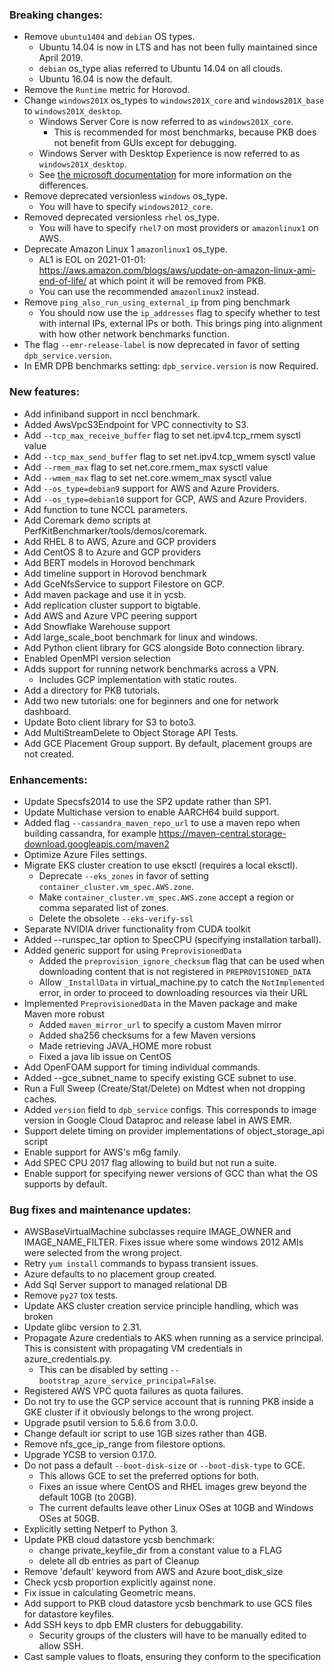 ### Breaking changes:

-   Remove `ubuntu1404` and `debian` OS types.
    -   Ubuntu 14.04 is now in LTS and has not been fully maintained since
        April 2019.
    -   `debian` os_type alias referred to Ubuntu 14.04 on all clouds.
    -   Ubuntu 16.04 is now the default.
-   Remove the `Runtime` metric for Horovod.
-   Change `windows201X` os_types to `windows201X_core` and `windows201X_base`
    to `windows201X_desktop`.
    -   Windows Server Core is now referred to as `windows201X_core`.
        -   This is recommended for most benchmarks, because PKB does not
            benefit from GUIs except for debugging.
    -   Windows Server with Desktop Experience is now referred to as
        `windows201X_desktop`.
    -   See
        [the microsoft documentation](https://docs.microsoft.com/en-us/windows-server/administration/server-core/what-is-server-core)
        for more information on the differences.
-   Remove deprecated versionless `windows` os_type.
    -   You will have to specify `windows2012_core`.
-   Removed deprecated versionless `rhel` os_type.
    -   You will have to specify `rhel7` on most providers or `amazonlinux1` on
        AWS.
-   Deprecate Amazon Linux 1 `amazonlinux1` os_type.
    -   AL1 is EOL on 2021-01-01:
        https://aws.amazon.com/blogs/aws/update-on-amazon-linux-ami-end-of-life/
        at which point it will be removed from PKB.
    -   You can use the recommended `amazonlinux2` instead.
-   Remove `ping_also_run_using_external_ip` from ping benchmark
    -   You should now use the `ip_addresses` flag to specify whether to test
        with internal IPs, external IPs or both. This brings ping into alignment
        with how other network benchmarks function.
-   The flag `--emr-release-label` is now deprecated in favor of setting
    `dpb_service.version`.
-   In EMR DPB benchmarks setting: `dpb_service.version` is now Required.

### New features:

-   Add infiniband support in nccl benchmark.
-   Added AwsVpcS3Endpoint for VPC connectivity to S3.
-   Add `--tcp_max_receive_buffer` flag to set net.ipv4.tcp_rmem sysctl value
-   Add `--tcp_max_send_buffer` flag to set net.ipv4.tcp_wmem sysctl value
-   Add `--rmem_max` flag to set net.core.rmem_max sysctl value
-   Add `--wmem_max` flag to set net.core.wmem_max sysctl value
-   Add `--os_type=debian9` support for AWS and Azure Providers.
-   Add `--os_type=debian10` support for GCP, AWS and Azure Providers.
-   Add function to tune NCCL parameters.
-   Add Coremark demo scripts at PerfKitBenchmarker/tools/demos/coremark.
-   Add RHEL 8 to AWS, Azure and GCP providers
-   Add CentOS 8 to Azure and GCP providers
-   Add BERT models in Horovod benchmark
-   Add timeline support in Horovod benchmark
-   Add GceNfsService to support Filestore on GCP.
-   Add maven package and use it in ycsb.
-   Add replication cluster support to bigtable.
-   Add AWS and Azure VPC peering support
-   Add Snowflake Warehouse support
-   Add large_scale_boot benchmark for linux and windows.
-   Add Python client library for GCS alongside Boto connection library.
-   Enabled OpenMPI version selection
-   Adds support for running network benchmarks across a VPN.
    -   Includes GCP implementation with static routes.
-   Add a directory for PKB tutorials.
-   Add two new tutorials: one for beginners and one for network dashboard.
-   Update Boto client library for S3 to boto3.
-   Add MultiStreamDelete to Object Storage API Tests.
-   Add GCE Placement Group support. By default, placement groups are not
      created.

### Enhancements:

-   Update Specsfs2014 to use the SP2 update rather than SP1.
-   Update Multichase version to enable AARCH64 build support.
-   Added flag `--cassandra_maven_repo_url` to use a maven repo when building
    cassandra, for example
    https://maven-central.storage-download.googleapis.com/maven2
-   Optimize Azure Files settings.
-   Migrate EKS cluster creation to use eksctl (requires a local eksctl).
    -   Deprecate `--eks_zones` in favor of setting
        `container_cluster.vm_spec.AWS.zone`.
    -   Make `container_cluster.vm_spec.AWS.zone` accept a region or comma
        separated list of zones.
    -   Delete the obsolete `--eks-verify-ssl`
-   Separate NVIDIA driver functionality from CUDA toolkit
-   Added --runspec_tar option to SpecCPU (specifying installation tarball).
-   Added generic support for using `PreprovisionedData`
    -   Added the `preprovision_ignore_checksum` flag that can be used when
        downloading content that is not registered in `PREPROVISIONED_DATA`
    -   Allow `_InstallData` in virtual_machine.py to catch the
        `NotImplemented` error, in order to proceed to downloading resources
        via their URL
-   Implemented `PreprovisionedData` in the Maven package and make Maven more
    robust
    -   Added `maven_mirror_url` to specify a custom Maven mirror
    -   Added sha256 checksums for a few Maven versions
    -   Made retrieving JAVA_HOME more robust
    -   Fixed a java lib issue on CentOS
-   Add OpenFOAM support for timing individual commands.
-   Added --gce_subnet_name to specify existing GCE subnet to use.
-   Run a Full Sweep (Create/Stat/Delete) on Mdtest when not dropping caches.
-   Added `version` field to `dpb_service` configs. This corresponds to image
    version in Google Cloud Dataproc and release label in AWS EMR.
-   Support delete timing on provider implementations of object_storage_api
    script
-   Enable support for AWS's m6g family.
-   Add SPEC CPU 2017 flag allowing to build but not run a suite.
-   Enable support for specifying newer versions of GCC than what the OS
    supports by default.

### Bug fixes and maintenance updates:

-   AWSBaseVirtualMachine subclasses require IMAGE_OWNER and IMAGE_NAME_FILTER.
    Fixes issue where some windows 2012 AMIs were selected from the wrong
    project.
-   Retry `yum install` commands to bypass transient issues.
-   Azure defaults to no placement group created.
-   Add Sql Server support to managed relational DB
-   Remove `py27` tox tests.
-   Update AKS cluster creation service principle handling, which was broken
-   Update glibc version to 2.31.
-   Propagate Azure credentials to AKS when running as a service principal. This
    is consistent with propagating VM credentials in azure_credentials.py.
    -   This can be disabled by setting
        `--bootstrap_azure_service_principal=False`.
-   Registered AWS VPC quota failures as quota failures.
-   Do not try to use the GCP service account that is running PKB inside a GKE
    cluster if it obviously belongs to the wrong project.
-   Upgrade psutil version to 5.6.6 from 3.0.0.
-   Change default ior script to use 1GB sizes rather than 4GB.
-   Remove nfs_gce_ip_range from filestore options.
-   Upgrade YCSB to version 0.17.0.
-   Do not pass a default `--boot-disk-size` or `--boot-disk-type` to GCE.
    -   This allows GCE to set the preferred options for both.
    -   Fixes an issue where CentOS and RHEL images grew beyond the default 10GB
        (to 20GB).
    -   The current defaults leave other Linux OSes at 10GB and Windows OSes at
        50GB.
-   Explicitly setting Netperf to Python 3.
-   Update PKB cloud datastore ycsb benchmark:
    - change private_keyfile_dir from a constant value to a FLAG
    - delete all db entries as part of Cleanup
-   Remove 'default' keyword from AWS and Azure boot_disk_size
-   Check ycsb proportion explicitly against none.
-   Fix issue in calculating Geometric means.
-   Add support to PKB cloud datastore ycsb benchmark to use GCS files for
    datastore keyfiles.
-   Add SSH keys to dpb EMR clusters for debuggability.
    - Security groups of the clusters will have to be manually edited to allow
    SSH.
-   Cast sample values to floats, ensuring they conform to the specification
